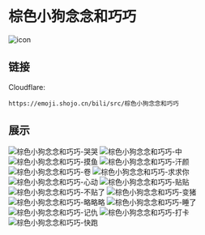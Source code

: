 # 棕色小狗念念和巧巧
![icon](https://emoji.shojo.cn/bili/src/棕色小狗念念和巧巧/icon.png)
## 链接
Cloudflare:
```
https://emoji.shojo.cn/bili/src/棕色小狗念念和巧巧
```
## 展示
![棕色小狗念念和巧巧-哭哭](https://emoji.shojo.cn/bili/src/棕色小狗念念和巧巧/棕色小狗念念和巧巧-哭哭.png)
![棕色小狗念念和巧巧-中](https://emoji.shojo.cn/bili/src/棕色小狗念念和巧巧/棕色小狗念念和巧巧-中.png)
![棕色小狗念念和巧巧-摸鱼](https://emoji.shojo.cn/bili/src/棕色小狗念念和巧巧/棕色小狗念念和巧巧-摸鱼.png)
![棕色小狗念念和巧巧-汗颜](https://emoji.shojo.cn/bili/src/棕色小狗念念和巧巧/棕色小狗念念和巧巧-汗颜.png)
![棕色小狗念念和巧巧-卷](https://emoji.shojo.cn/bili/src/棕色小狗念念和巧巧/棕色小狗念念和巧巧-卷.png)
![棕色小狗念念和巧巧-求求你](https://emoji.shojo.cn/bili/src/棕色小狗念念和巧巧/棕色小狗念念和巧巧-求求你.png)
![棕色小狗念念和巧巧-心动](https://emoji.shojo.cn/bili/src/棕色小狗念念和巧巧/棕色小狗念念和巧巧-心动.png)
![棕色小狗念念和巧巧-贴贴](https://emoji.shojo.cn/bili/src/棕色小狗念念和巧巧/棕色小狗念念和巧巧-贴贴.png)
![棕色小狗念念和巧巧-不贴了](https://emoji.shojo.cn/bili/src/棕色小狗念念和巧巧/棕色小狗念念和巧巧-不贴了.png)
![棕色小狗念念和巧巧-变猪](https://emoji.shojo.cn/bili/src/棕色小狗念念和巧巧/棕色小狗念念和巧巧-变猪.png)
![棕色小狗念念和巧巧-略略略](https://emoji.shojo.cn/bili/src/棕色小狗念念和巧巧/棕色小狗念念和巧巧-略略略.png)
![棕色小狗念念和巧巧-睡了](https://emoji.shojo.cn/bili/src/棕色小狗念念和巧巧/棕色小狗念念和巧巧-睡了.png)
![棕色小狗念念和巧巧-记仇](https://emoji.shojo.cn/bili/src/棕色小狗念念和巧巧/棕色小狗念念和巧巧-记仇.png)
![棕色小狗念念和巧巧-打卡](https://emoji.shojo.cn/bili/src/棕色小狗念念和巧巧/棕色小狗念念和巧巧-打卡.png)
![棕色小狗念念和巧巧-快跑](https://emoji.shojo.cn/bili/src/棕色小狗念念和巧巧/棕色小狗念念和巧巧-快跑.png)
